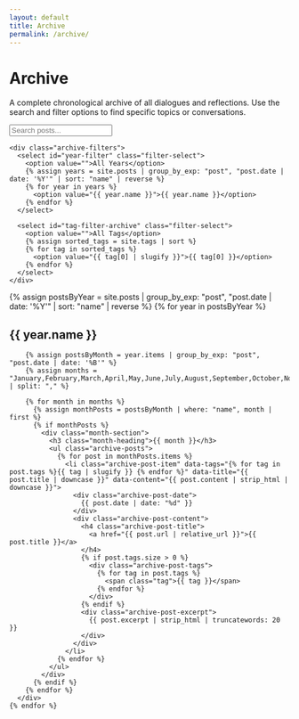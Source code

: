 ```yaml
---
layout: default
title: Archive
permalink: /archive/
---
```


# Archive

<div class="archive-section">
  <div class="archive-intro">
    <p>A complete chronological archive of all dialogues and reflections. Use the search and filter options to find specific topics or conversations.</p>
  </div>

  <!-- Search and Filter -->
  <div class="archive-controls">
    <input type="text" id="search-input" placeholder="Search posts..." class="search-input">
    
    <div class="archive-filters">
      <select id="year-filter" class="filter-select">
        <option value="">All Years</option>
        {% assign years = site.posts | group_by_exp: "post", "post.date | date: '%Y'" | sort: "name" | reverse %}
        {% for year in years %}
          <option value="{{ year.name }}">{{ year.name }}</option>
        {% endfor %}
      </select>
      
      <select id="tag-filter-archive" class="filter-select">
        <option value="">All Tags</option>
        {% assign sorted_tags = site.tags | sort %}
        {% for tag in sorted_tags %}
          <option value="{{ tag[0] | slugify }}">{{ tag[0] }}</option>
        {% endfor %}
      </select>
    </div>
  </div>

  <!-- Posts by Year -->
  <div class="archive-timeline">
    {% assign postsByYear = site.posts | group_by_exp: "post", "post.date | date: '%Y'" | sort: "name" | reverse %}
    {% for year in postsByYear %}
      <div class="year-section" data-year="{{ year.name }}">
        <h2 class="year-heading">{{ year.name }}</h2>
        
        {% assign postsByMonth = year.items | group_by_exp: "post", "post.date | date: '%B'" %}
        {% assign months = "January,February,March,April,May,June,July,August,September,October,November,December" | split: "," %}
        
        {% for month in months %}
          {% assign monthPosts = postsByMonth | where: "name", month | first %}
          {% if monthPosts %}
            <div class="month-section">
              <h3 class="month-heading">{{ month }}</h3>
              <ul class="archive-posts">
                {% for post in monthPosts.items %}
                  <li class="archive-post-item" data-tags="{% for tag in post.tags %}{{ tag | slugify }} {% endfor %}" data-title="{{ post.title | downcase }}" data-content="{{ post.content | strip_html | downcase }}">
                    <div class="archive-post-date">
                      {{ post.date | date: "%d" }}
                    </div>
                    <div class="archive-post-content">
                      <h4 class="archive-post-title">
                        <a href="{{ post.url | relative_url }}">{{ post.title }}</a>
                      </h4>
                      {% if post.tags.size > 0 %}
                        <div class="archive-post-tags">
                          {% for tag in post.tags %}
                            <span class="tag">{{ tag }}</span>
                          {% endfor %}
                        </div>
                      {% endif %}
                      <div class="archive-post-excerpt">
                        {{ post.excerpt | strip_html | truncatewords: 20 }}
                      </div>
                    </div>
                  </li>
                {% endfor %}
              </ul>
            </div>
          {% endif %}
        {% endfor %}
      </div>
    {% endfor %}
  </div>
</div>
